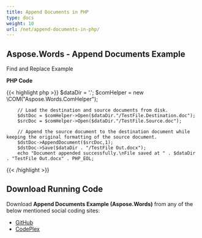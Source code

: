 ```yaml
---
title: Append Documents in PHP
type: docs
weight: 10
url: /net/append-documents-in-php/
---
```


## **Aspose.Words - Append Documents Example**

Find and Replace Example

**PHP Code**

{{< highlight php >}}
        $dataDir = '.';
        $comHelper = new \COM("Aspose.Words.ComHelper");

        // Load the destination and source documents from disk.
        $dstDoc = $comHelper->Open($dataDir."/TestFile.Destination.doc");
        $srcDoc = $comHelper->Open($dataDir."/TestFile.Source.doc");

        // Append the source document to the destination document while keeping the original formatting of the source document.
        $dstDoc->AppendDocument($srcDoc,1);
        $dstDoc->Save($dataDir . "/TestFile Out.docx");
        echo "Document appended successfully.\nFile saved at " . $dataDir . "TestFile Out.docx" . PHP_EOL;
{{< /highlight >}}

## **Download Running Code**

Download **Append Documents Example (Aspose.Words)** from any of the below mentioned social coding sites:

- [GitHub](https://github.com/aspose-words/Aspose.Words-for-.NET/tree/master/Plugins/Aspose_Words_NET_for_PHP/src/aspose/words/quickstart)
- [CodePlex](https://asposenetphp.codeplex.com/SourceControl/latest#Aspose.Words-for-.NET_for_PHP/src/aspose/words/quickstart/AppendDocuments.php)
